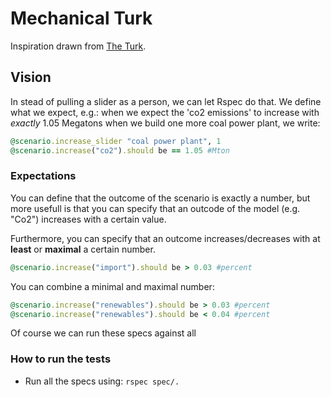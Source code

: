 # Mechanical Turk

Inspiration drawn from [The Turk](http://en.wikipedia.org/wiki/The_Turk).

## Vision

In stead of pulling a slider as a person, we can let Rspec do that. We define
what we expect, e.g.: when we expect the 'co2 emissions' to increase with 
*exactly* 1.05 Megatons when we build one more coal power plant, we write:

````ruby
@scenario.increase_slider "coal power plant", 1
@scenario.increase("co2").should be == 1.05 #Mton
````

### Expectations

You can define that the outcome of the scenario is exactly a number, but more
usefull is that you can specify that an outcode of the model (e.g. "Co2")
increases with a certain value.

Furthermore, you can specify that an outcome increases/decreases with at 
**least** or **maximal** a certain number.

````ruby
@scenario.increase("import").should be > 0.03 #percent
````

You can combine a minimal and maximal number:

````ruby
@scenario.increase("renewables").should be > 0.03 #percent
@scenario.increase("renewables").should be < 0.04 #percent
````

Of course we can run these specs against all

### How to run the tests

* Run all the specs using: `rspec spec/.`
